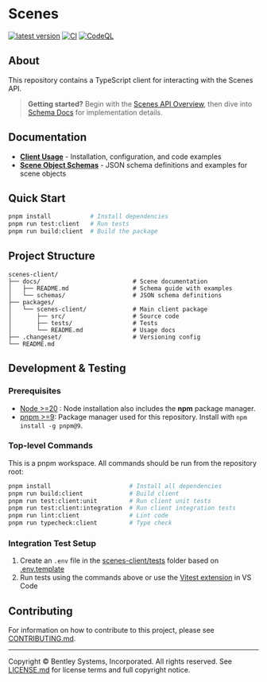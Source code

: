 # Scenes

[![latest version](https://img.shields.io/github/v/release/iTwin/scenes-client?label=latest)](https://github.com/iTwin/scenes-client/releases/latest)
[![CI](https://github.com/iTwin/scenes-client/actions/workflows/CI.yaml/badge.svg)](https://github.com/iTwin/scenes-client/actions/workflows/CI.yaml)
[![CodeQL](https://github.com/iTwin/scenes-client/actions/workflows/codeql-analysis.yaml/badge.svg)](https://github.com/iTwin/scenes-client/actions/workflows/codeql-analysis.yaml)

## About

This repository contains a TypeScript client for interacting with the Scenes API.

> **Getting started?** Begin with the [Scenes API Overview](https://developer.bentley.com/apis/scenes/overview/), then dive into [Schema Docs](./docs/README.md) for implementation details.

## Documentation

- **[Client Usage](./packages/scenes-client/README.md)** - Installation, configuration, and code examples
- **[Scene Object Schemas](./docs/README.md)** - JSON schema definitions and examples for scene objects

## Quick Start

```sh
pnpm install           # Install dependencies
pnpm run test:client   # Run tests
pnpm run build:client  # Build the package
```

## Project Structure

```
scenes-client/
├── docs/                          # Scene documentation
│   ├── README.md                  # Schema guide with examples
│   └── schemas/                   # JSON schema definitions
├── packages/
│   └── scenes-client/             # Main client package
│       ├── src/                   # Source code
│       ├── tests/                 # Tests
│       └── README.md              # Usage docs
├── .changeset/                    # Versioning config
└── README.md
```

## Development & Testing

### Prerequisites

- [Node >=20](https://nodejs.org/en/) : Node installation also includes the **npm** package manager.
- [pnpm >=9](https://pnpm.io/): Package manager used for this repository. Install with `npm install -g pnpm@9`.

### Top-level Commands

This is a pnpm workspace. All commands should be run from the repository root:

```sh
pnpm install                      # Install all dependencies
pnpm run build:client             # Build client
pnpm run test:client:unit         # Run client unit tests
pnpm run test:client:integration  # Run client integration tests
pnpm run lint:client              # Lint code
pnpm run typecheck:client         # Type check
```

### Integration Test Setup

1. Create an `.env` file in the [scenes-client/tests](packages/scenes-client/tests) folder based on [.env.template](packages/scenes-client/tests/.env.template)
2. Run tests using the commands above or use the [Vitest extension](https://marketplace.visualstudio.com/items?itemName=vitest.explorer) in VS Code

## Contributing

For information on how to contribute to this project, please see [CONTRIBUTING.md](./CONTRIBUTING.md).

---

Copyright © Bentley Systems, Incorporated. All rights reserved. See [LICENSE.md](./LICENSE.md) for license terms and full copyright notice.
